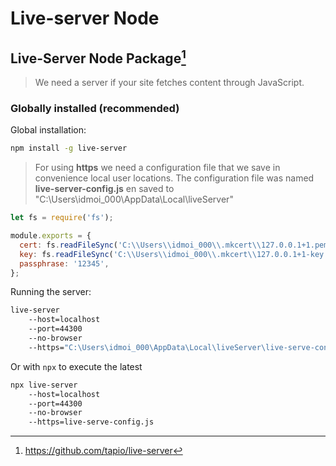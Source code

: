 # Live-server Node

## Live-Server Node Package[^Live-server]

> We need a server if your site fetches content through JavaScript.

### Globally installed (recommended)

Global installation:

```bash
npm install -g live-server
```

> For using **https** we need a configuration file that we save in convenience local user locations. The configuration file was named **live-server-config.js** en saved to "C:\Users\idmoi_000\AppData\Local\liveServer\"

```js
let fs = require('fs');

module.exports = {
  cert: fs.readFileSync('C:\\Users\\idmoi_000\\.mkcert\\127.0.0.1+1.pem'),
  key: fs.readFileSync('C:\\Users\\idmoi_000\\.mkcert\\127.0.0.1+1-key.pem'),
  passphrase: '12345',
};
```

Running the server:

```bash
live-server
    --host=localhost
    --port=44300
    --no-browser
    --https="C:\Users\idmoi_000\AppData\Local\liveServer\live-serve-config.js"
```

Or with `npx` to execute the latest

```bash
npx live-server
    --host=localhost
    --port=44300
    --no-browser
    --https=live-serve-config.js
```

[^Live-server]: https://github.com/tapio/live-server
